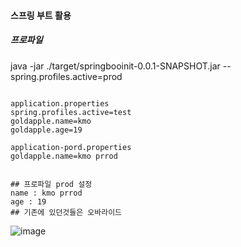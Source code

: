 #### 스프링 부트 활용
##### 프로파일


java -jar ./target/springbooinit-0.0.1-SNAPSHOT.jar --spring.profiles.active=prod
```properties

application.properties
spring.profiles.active=test
goldapple.name=kmo
goldapple.age=19

application-pord.properties
goldapple.name=kmo prrod


## 프로파일 prod 설정
name : kmo prrod
age : 19
## 기존에 있던것들은 오바라이드

```
![image](https://user-images.githubusercontent.com/40969203/109385433-1b1d4f80-7937-11eb-9711-1e4fa13ce5ba.png)
